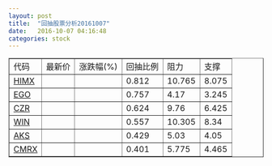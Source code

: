 ```yaml
---
layout: post
title:  "回抽股票分析20161007"
date:   2016-10-07 04:16:48
categories: stock
---
```

<script type="text/javascript">
var stockList = []
stockList.push('gb_himx');
stockList.push('gb_ego');
stockList.push('gb_czr');
stockList.push('gb_win');
stockList.push('gb_aks');
stockList.push('gb_cmrx');
</script>
<table border="1">
 <tr>
 <td>代码</td>
 <td>最新价</td>
 <td>涨跌幅(%)</td>
 <td>回抽比例</td>
 <td>阻力</td>
 <td>支撑</td>
</tr>
  <tr id="himx">
  <td><a href="http://stock.finance.sina.com.cn/usstock/quotes/HIMX.html" target="_blank">HIMX</a></td><td></td><td></td><td>0.812</td><td>10.765</td><td>8.075</td></tr>
  <tr id="ego">
  <td><a href="http://stock.finance.sina.com.cn/usstock/quotes/EGO.html" target="_blank">EGO</a></td><td></td><td></td><td>0.757</td><td>4.17</td><td>3.245</td></tr>
  <tr id="czr">
  <td><a href="http://stock.finance.sina.com.cn/usstock/quotes/CZR.html" target="_blank">CZR</a></td><td></td><td></td><td>0.624</td><td>9.76</td><td>6.425</td></tr>
  <tr id="win">
  <td><a href="http://stock.finance.sina.com.cn/usstock/quotes/WIN.html" target="_blank">WIN</a></td><td></td><td></td><td>0.557</td><td>10.305</td><td>8.34</td></tr>
  <tr id="aks">
  <td><a href="http://stock.finance.sina.com.cn/usstock/quotes/AKS.html" target="_blank">AKS</a></td><td></td><td></td><td>0.429</td><td>5.03</td><td>4.05</td></tr>
  <tr id="cmrx">
  <td><a href="http://stock.finance.sina.com.cn/usstock/quotes/CMRX.html" target="_blank">CMRX</a></td><td></td><td></td><td>0.401</td><td>5.775</td><td>4.465</td></tr>
</table>
